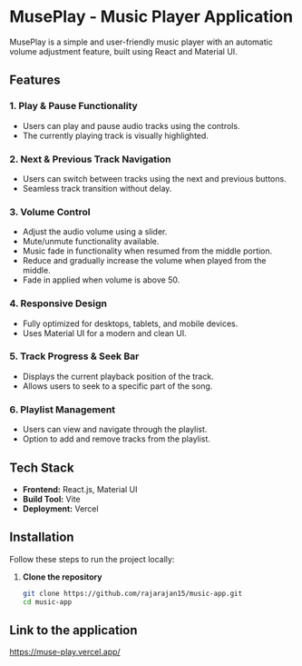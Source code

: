 # MusePlay - Music Player Application

MusePlay is a simple and user-friendly music player with an automatic volume adjustment feature, built using React and Material UI.

## Features

### 1. Play & Pause Functionality  
- Users can play and pause audio tracks using the controls.  
- The currently playing track is visually highlighted.

### 2. Next & Previous Track Navigation  
- Users can switch between tracks using the next and previous buttons.  
- Seamless track transition without delay.

### 3. Volume Control  
- Adjust the audio volume using a slider.  
- Mute/unmute functionality available.
- Music fade in functionality when resumed from the middle portion.
- Reduce and gradually increase the volume when played from the middle.
- Fade in applied when volume is above 50.

### 4. Responsive Design  
- Fully optimized for desktops, tablets, and mobile devices.  
- Uses Material UI for a modern and clean UI.

### 5. Track Progress & Seek Bar  
- Displays the current playback position of the track.  
- Allows users to seek to a specific part of the song.

### 6. Playlist Management  
- Users can view and navigate through the playlist.  
- Option to add and remove tracks from the playlist.

## Tech Stack

- **Frontend:** React.js, Material UI  
- **Build Tool:** Vite  
- **Deployment:** Vercel  

## Installation

Follow these steps to run the project locally:

1. **Clone the repository**  
   ```sh
   git clone https://github.com/rajarajan15/music-app.git
   cd music-app

## Link to the application

https://muse-play.vercel.app/
